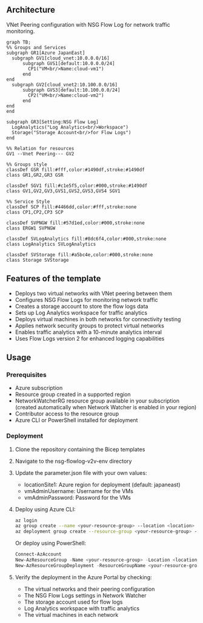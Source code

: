 ## Architecture
VNet Peering configuration with NSG Flow Log for network traffic monitoring.

```mermaid
graph TB;
%% Groups and Services
subgraph GR1[Azure JapanEast]
  subgraph GV1[cloud_vnet:10.0.0.0/16]
      subgraph GVS1[default:10.0.0.0/24]
        CP1("VM<br/>Name:cloud-vm1")
      end
end
  subgraph GV2[cloud_vnet2:10.100.0.0/16]
      subgraph GVS3[default:10.100.0.0/24]
        CP2("VM<br/>Name:cloud-vm2")
      end
end
end

subgraph GR3[Setting:NSG Flow Log]
  LogAnalytics("Log Analytics<br/>Workspace")
  Storage("Storage Account<br/>for Flow Logs")
end

%% Relation for resources
GV1 --Vnet Peering--- GV2

%% Groups style
classDef GSR fill:#fff,color:#1490df,stroke:#1490df
class GR1,GR2,GR3 GSR

classDef SGV1 fill:#c1e5f5,color:#000,stroke:#1490df
class GV1,GV2,GV3,GVS1,GVS2,GVS3,GVS4 SGV1
 
%% Service Style
classDef SCP fill:#4466dd,color:#fff,stroke:none
class CP1,CP2,CP3 SCP

classDef SVPNGW fill:#57d1ed,color:#000,stroke:none
class ERGW1 SVPNGW

classDef SVLogAnalytics fill:#8dc6f4,color:#000,stroke:none
class LogAnalytics SVLogAnalytics

classDef SVStorage fill:#a5bc4e,color:#000,stroke:none
class Storage SVStorage

```

## Features of the template

- Deploys two virtual networks with VNet peering between them
- Configures NSG Flow Logs for monitoring network traffic
- Creates a storage account to store the flow logs data
- Sets up Log Analytics workspace for traffic analytics
- Deploys virtual machines in both networks for connectivity testing
- Applies network security groups to protect virtual networks
- Enables traffic analytics with a 10-minute analytics interval
- Uses Flow Logs version 2 for enhanced logging capabilities

## Usage

### Prerequisites
- Azure subscription
- Resource group created in a supported region
- NetworkWatcherRG resource group available in your subscription (created automatically when Network Watcher is enabled in your region)
- Contributor access to the resource group
- Azure CLI or PowerShell installed for deployment

### Deployment

1. Clone the repository containing the Bicep templates
2. Navigate to the nsg-flowlog-v2v-env directory
3. Update the parameter.json file with your own values:
   - locationSite1: Azure region for deployment (default: japaneast)
   - vmAdminUsername: Username for the VMs
   - vmAdminPassword: Password for the VMs

4. Deploy using Azure CLI:
   ```bash
   az login
   az group create --name <your-resource-group> --location <location>
   az deployment group create --resource-group <your-resource-group> --template-file main.bicep --parameters parameter.json
   ```

   Or deploy using PowerShell:
   ```powershell
   Connect-AzAccount
   New-AzResourceGroup -Name <your-resource-group> -Location <location>
   New-AzResourceGroupDeployment -ResourceGroupName <your-resource-group> -TemplateFile main.bicep -TemplateParameterFile parameter.json
   ```

5. Verify the deployment in the Azure Portal by checking:
   - The virtual networks and their peering configuration
   - The NSG Flow Logs settings in Network Watcher
   - The storage account used for flow logs
   - Log Analytics workspace with traffic analytics
   - The virtual machines in each network
